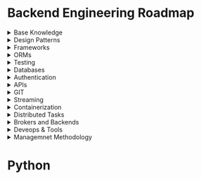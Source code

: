 # Backend Engineering Roadmap

<details>
  <summary>
  Base Knowledge
  </summary>

  - [Python](#python)
  - OPP
  - TDD / DDD / BDD
  - Data Structure
  - Multithreading
  - Multiprocessing
  - Advance Consepts   

</details>

<details>
  <summary>
  Design Patterns
  </summary>

  - Solid Principles
  - Monolith Architecture
  - Microservice Architecture
  - Event Driven Architecture
  - Creational Patterns
  - Structural Patterns
  - Behavioral Patterns 

</details>

<details>
  <summary>
  Frameworks
  </summary>

  - Django
  - Django Rest Framework
  - TODO Fastapi
  - TODO Flask

</details>

<details>
  <summary>
  ORMs
  </summary>

  - Django ORM 
  - SqlAlchemy
  - Peewee
  - Pony ORM
  - SQLObject
  - Tortoise ORM
  - Storm


</details>

<details>
  <summary>
  Testing
  </summary>

  - Test Writing 
  - Unit Test 
  - Integration Test 

</details>

<details>
  <summary>
  Databases
  </summary>

  - Memory Based DB
  - Postgresql
  - MySql
  - MongoDB
  - Database Design
  - Database Optimization
  - Elastic Serach

</details>


<details>
  <summary>
  Authentication
  </summary>

  - JWT
  - Oauth 2

</details>


<details>
  <summary>
  APIs
  </summary>

  - REST 
  - gRPC
  - GraphQL
  - Webhook
  - WebSocket
  - Soap

</details>

<details>
  <summary>
  GIT
  </summary>

  - Git / GitLab / Github
  - CI/CD

</details>

<details>
  <summary>
  Streaming
  </summary>

  - WebSocket
  - Channels

</details>


<details>
  <summary>
  Containerization
  </summary>
  
  - Docker
  - Docker Compose 
  - Kubernetes

</details>

<details>
  <summary>
  Distributed Tasks
  </summary>

  - Celery 
  - Celery Beat

</details>
   
<details>
  <summary>
  Brokers and Backends 
  </summary>
  
  - Queue Management Systems
  - Redis
  - Kafka
  - Rabbitmq
  - Sidekiq

</details>
   
<details>
  <summary>
  Deveops & Tools 
  </summary>
  

  - Promethuse 
  - Graylog
  - Sentry 
  - Ansible
  - Nagios
  - Nginx
  - Gunicorn
  - Lambda
  - Redshift
  - Grafana
  - Uptime
  - Jekins
  - Airflow
  - Open Metrics
  - Data Log
  - AWS / EC2 / EKS / S3
  - Object Storages


</details>

<details>
  <summary>
  Managemnet Methodology
  </summary>
  
  - Agile 
  - Scrum 
  - Jira

</details>


# Python <span id="python"></span>
